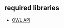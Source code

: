 ## required libraries

- [OWL API](http://downloads.sourceforge.net/project/owlapi/OWL%20API%20%28for%20OWL%202.0%29/3.5.0/owlapi-distribution-3.5.0.jar)
